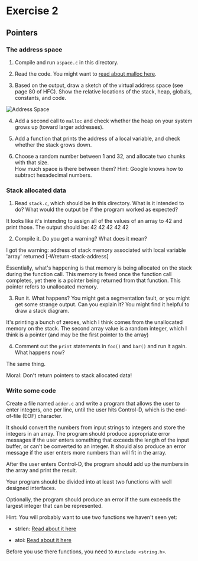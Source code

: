 # Exercise 2
## Pointers


### The address space

1. Compile and run `aspace.c` in this directory.

2. Read the code.  You might want to [read about malloc here](https://www.tutorialspoint.com/c_standard_library/c_function_malloc.htm).

3. Based on the output, draw a sketch of the virtual address space (see page 80 of HFC).  Show the relative locations of the stack, heap, globals, constants, and code.

![Address Space](https://github.com/adeaver/ExercisesInC/tree/master/exercises/ex02/addressspace.png "Virtual Address Space")

4. Add a second call to `malloc` and check whether the heap on your system grows up (toward larger addresses).  

5. Add a function that prints the address of a local variable, and check whether the stack grows down.  

6. Choose a random number between 1 and 32, and allocate two chunks with that size.  
How much space is there between them?  Hint: Google knows how to subtract hexadecimal numbers.


### Stack allocated data

1.  Read `stack.c`, which should be in this directory.  What is it
intended to do?  What would the output be if the program worked as
expected?

It looks like it's intending to assign all of the values of an array to 42 and print those. The output should be: 
42
42
42
42
42

2.  Compile it.  Do you get a warning?  What does it mean?

I got the warning: address of stack memory associated with local variable 'array' returned [-Wreturn-stack-address]

Essentially, what's happening is that memory is being allocated on the stack during the function call. This memory is freed once the function call completes, yet there is a pointer being returned from that function. This pointer refers to unallocated memory.  

3.  Run it.  What happens?  You might get a segmentation fault, or you might get 
some strange output.  Can you explain it?  You might find it
helpful to draw a stack diagram.

It's printing a bunch of zeroes, which I think comes from the unallocated memory on the stack. The second array value is a random integer, which I think is a pointer (and may be the first pointer to the array)

4.  Comment out the `print` statements in `foo()` and `bar()` and run 
it again.  What happens now?

The same thing.

Moral: Don't return pointers to stack allocated data!

### Write some code

Create a file named `adder.c` and write a program that allows the user to enter integers, one per line, until the user hits Control-D, which is the end-of-file (EOF) character.

It should convert the numbers from input strings to integers and store the integers in an array.  The program should produce appropriate error messages if the user enters something that exceeds the length of the input buffer, or can't be converted to an integer.  It should also produce an error message if the user enters more numbers than will fit in the array.

After the user enters Control-D, the program should add up the numbers in the array and print the result.  

Your program should be divided into at least two functions with well designed interfaces.

Optionally, the program should produce an error if the sum exceeds the largest integer that can be represented.

Hint: You will probably want to use two functions we haven't seen yet:

* strlen: [Read about it here](https://www.tutorialspoint.com/c_standard_library/c_function_strlen.htm)

* atoi: [Read about it here](https://www.tutorialspoint.com/c_standard_library/c_function_atoi.htm)

Before you use there functions, you need to `#include <string.h>`.
